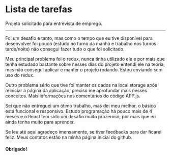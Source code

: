 <h1>Lista de tarefas</h1>


<p> Projeto solicitado para entrevista de emprego.</p>
<hr>
<p> Foi um desafio e tanto, mas como o tempo que eu tive disponível para desenvolver foi pouco (estudo no turno da manhã e trabalho nos turnos tarde/noite) não consegui fazer tudo o que foi solicitado.</p>

<p> Meu principal problema foi o redux, nunca tinha utilizado ele e por mais que tenha estudado bastante sobre nesses dias do projeto entendi ele na teoria, mas não consegui aplicar e manter o projeto rodando. Estou enviando sem uso do redux.</p>

<p> Outro problema sério que tive foi manter os dados na local storage após reiniciar a página da aplicação, preciso me aprofundar mais nesses conceitos. Mais informações nos comentários do código APP.js.</p>

<p> Sei que não entreguei um ótimo trabalho, mas dei meu melhor, o básico está funcional e responsivo. Estudo programação há pouco mais de 4 meses e o React tem sido um desafio muito prazeroso, por mais que eu ainda tenha muito para aprender.</p>

<p> Se leu até aqui agradeço imensamente, se tiver feedbacks para dar ficarei feliz. 
  Meus contatos estão na minha página inicial do github.
</p>

<h4> Obrigado!</h4>









